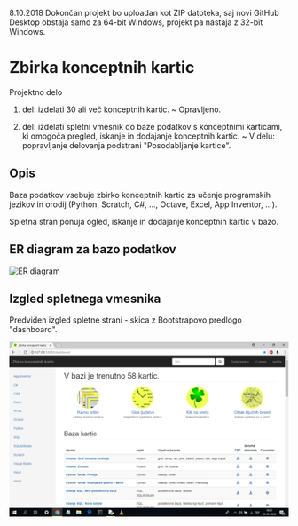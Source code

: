 8.10.2018 Dokončan projekt bo uploadan kot ZIP datoteka, saj novi GitHub Desktop obstaja samo za 64-bit Windows, projekt pa nastaja z 32-bit Windows.

# Zbirka konceptnih kartic
Projektno delo

1. del: izdelati 30 ali več konceptnih kartic. ~ Opravljeno.

2. del: izdelati spletni vmesnik do baze podatkov s konceptnimi karticami, ki omogoča pregled, iskanje in dodajanje konceptnih kartic. ~ V delu: popravljanje delovanja podstrani "Posodabljanje kartice".

Opis
----

Baza podatkov vsebuje zbirko konceptnih kartic za učenje programskih jezikov in orodij (Python, Scratch, C#, ..., Octave, Excel, App Inventor, ...).

Spletna stran ponuja ogled, iskanje in dodajanje konceptnih kartic v bazo.

ER diagram za bazo podatkov
---------------------------

![ER diagram](ER_diagram.png)

Izgled spletnega vmesnika
---------------------------

Predviden izgled spletne strani - skica z Bootstrapovo predlogo "dashboard".

![izgled_spletnega_vmesnika](predviden_koncni_izgled.png)
